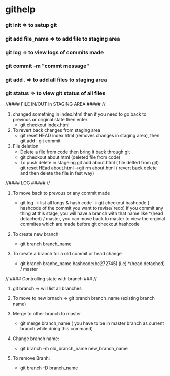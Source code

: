 # githelp

### git init => to setup git

### git add file_name => to add file to staging area

### git log => to view logs of commits made

### git commit -m "commt message" 

### git add . => to add all files to staging area

### git status => to view git status of all files

//#### FILE IN/OUT in STAGING AREA ##### //

1. changed something in index.html then if you need to go back to previous or original state then enter
    -  git checkout index.html
2.  To revert back changes from staging area
    -  git reset HEAD index.html  (removes changes in staging area), then git add . git commit
3.  File deletion
     -  Delete a file from code then bring it back through git
       - git checkout about.html (deleted file from code)
     - To push delete in stageing
       git add about.html ( file delted from git) 
       git reset HEad about.html ->git rm about.html ( revert back delete and then delete the file in fast way)
      
 //#### LOG ##### //
 1.  To move back to prevous or any commit made
     -  git log -> list all longs & hash code -> git checkout hashcode ( hashcode of the commit you want to revise/ redo) if you commit any thing at this stage, you will have a branch with that name like *(head detached) / master, you can move back to master to view the orginial commites which are made before git checkout hashcode
     
 2. To create new branch
     -  git branch branch_name
 3. To create a branch for a old commit or head change
     -  git branch branhc_name hashcode(bc272745) (i.e)  *(head detached) / master
     
 // #### Controlling state with branch ### //
 
 1.  git branch  => will list all branches
 2. To move to new brnach => git branch branch_name (existing branch name)
 
 3. Merge to other branch to master
     -  git merge branch_name ( you have to be in master branch as current branch while doing this command)
 4. Change branch name:
     - git branch -m old_branch_name new_branch_name
 5. To remove Branh:
      - git branch -D branch_name
  
  
 
 
